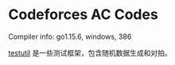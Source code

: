 # Codeforces AC Codes

Compiler info: go1.15.6, windows, 386

[testutil](./testutil) 是一些测试框架，包含随机数据生成和对拍。
